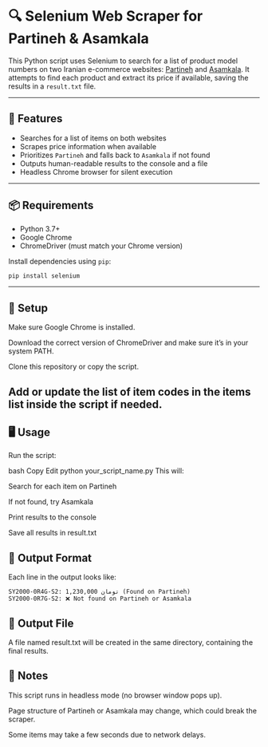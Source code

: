 # 🔍 Selenium Web Scraper for Partineh & Asamkala

This Python script uses Selenium to search for a list of product model numbers on two Iranian e-commerce websites: [Partineh](https://partineh.com) and [Asamkala](https://asamkala.com). It attempts to find each product and extract its price if available, saving the results in a `result.txt` file.

---

## 🚀 Features

- Searches for a list of items on both websites
- Scrapes price information when available
- Prioritizes `Partineh` and falls back to `Asamkala` if not found
- Outputs human-readable results to the console and a file
- Headless Chrome browser for silent execution

---

## 📦 Requirements

- Python 3.7+
- Google Chrome
- ChromeDriver (must match your Chrome version)

Install dependencies using `pip`:

```bash
pip install selenium
```
---
## 🔧 Setup
Make sure Google Chrome is installed.

Download the correct version of ChromeDriver and make sure it’s in your system PATH.

Clone this repository or copy the script.

Add or update the list of item codes in the items list inside the script if needed.
---
## 🖥️ Usage
Run the script:

bash
Copy
Edit
python your_script_name.py
This will:

Search for each item on Partineh

If not found, try Asamkala

Print results to the console

Save all results in result.txt

## 📄 Output Format
Each line in the output looks like:

```
SY2000-0R4G-S2: 1,230,000 تومان (Found on Partineh)
SY2000-0R7G-S2: ❌ Not found on Partineh or Asamkala
```

## 📁 Output File
A file named result.txt will be created in the same directory, containing the final results.

## 🛑 Notes
This script runs in headless mode (no browser window pops up).

Page structure of Partineh or Asamkala may change, which could break the scraper.

Some items may take a few seconds due to network delays.
